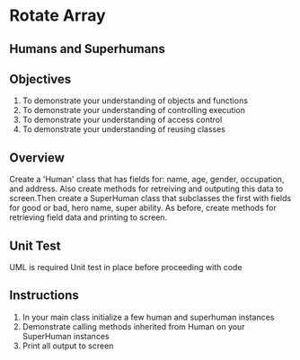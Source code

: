 # Rotate Array

## Humans and Superhumans

## Objectives

1. To demonstrate your understanding of objects and functions
2. To demonstrate your understanding of controlling execution
3. To demonstrate your understanding of access control
4. To demonstrate your understanding of reusing classes


## Overview

Create a 'Human' class that has fields for: name, age, gender, occupation, and address. Also create methods for retreiving and outputing this data to screen.Then create a SuperHuman class that subclasses the first with fields for good or bad, hero name, super ability. As before, create methods for retrieving field data and printing to screen.

## Unit Test

UML is required
Unit test in  place before proceeding with code

## Instructions

1. In your main class initialize a few human and superhuman instances
2. Demonstrate calling methods inherited from Human on your SuperHuman instances
3. Print all output to screen